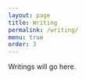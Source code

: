 ```yaml
---
layout: page
title: Writing
permalink: /writing/
menu: true
order: 3
---
```

Writings will go here.

